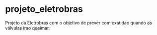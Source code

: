 # projeto_eletrobras
Projeto da Eletrobras com o objetivo de prever com exatidao quando as válvulas irao queimar.
